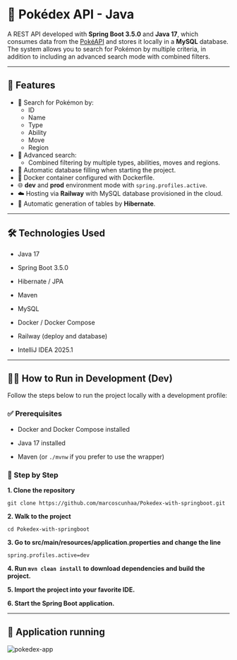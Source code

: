 

# 🧠 Pokédex API - Java

A REST API developed with **Spring Boot 3.5.0** and **Java 17**, which consumes data from the [PokéAPI](https://pokeapi.co/api/v2/) and stores it locally in a **MySQL** database. The system allows you to search for Pokémon by multiple criteria, in addition to including an advanced search mode with combined filters.

* * *

## 📑 Features

* 🔎 Search for Pokémon by:
  * ID
  * Name
  * Type
  * Ability
  * Move
  * Region
* 🧬 Advanced search:
  * Combined filtering by multiple types, abilities, moves and regions.
* 🧠 Automatic database filling when starting the project.
* 🐳 Docker container configured with Dockerfile.
* 🌐 **dev** and **prod** environment mode with `spring.profiles.active`.
* ☁️ Hosting via **Railway** with MySQL database provisioned in the cloud.
* 🔄 Automatic generation of tables by **Hibernate**.

* * *

## 🛠️ Technologies Used

* Java 17

* Spring Boot 3.5.0

* Hibernate / JPA

* Maven

* MySQL

* Docker / Docker Compose

* Railway (deploy and database)

* IntelliJ IDEA 2025.1

---

👨‍💻 How to Run in Development (Dev)
--------------------------------------------

Follow the steps below to run the project locally with a development profile:

### ✅ Prerequisites

* Docker and Docker Compose installed

* Java 17 installed

* Maven (or `./mvnw` if you prefer to use the wrapper)

### 🚀 Step by Step

**1. Clone the repository**

```
git clone https://github.com/marcoscunhaa/Pokedex-with-springboot.git
```

**2. Walk to the project**

```
cd Pokedex-with-springboot
```

**3. Go to src/main/resources/application.properties and change the line**

```
spring.profiles.active=dev
```

**4. Run `mvn clean install` to download dependencies and build the project.**

**5. Import the project into your favorite IDE.**

**6. Start the Spring Boot application.**

---

🎯 Application running
-------------------

![pokedex-app](assets/pokedex-application.gif "pokedex-app")
